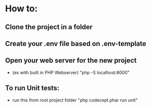# How to:

## Clone the project in a folder

## Create your .env file based on .env-template

## Open your web server for the new project
  - (ex with built in PHP Webserver) "php -S localhost:8000"

## To run Unit tests:
 - run this from root project folder "php codecept.phar run unit"
